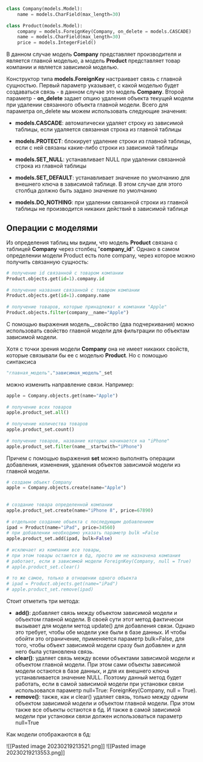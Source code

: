 ```python
class Company(models.Model):
    name = models.CharField(max_length=30)
 
class Product(models.Model):
    company = models.ForeignKey(Company, on_delete = models.CASCADE)
    name = models.CharField(max_length=30)
    price = models.IntegerField()
```

В данном случае модель __Company__ представляет производителя и является главной моделью, а модель __Product__ представляет товар компании и является зависимой моделью.

Конструктор типа __models.ForeignKey__ настраивает связь с главной сущностью. Первый параметр указывает, с какой моделью будет создаваться связь - в данном случае это модель __Company__. Второй параметр - __on_delete__ задает опцию удаления объекта текущей модели при удалении связанного объекта главной модели. Всего для параметра on_delete мы можем использовать следующие значения:

* __models.CASCADE__: автоматически удаляет строку из зависимой таблицы, если удаляется связанная строка из главной таблицы

* __models.PROTECT__: блокирует удаление строки из главной таблицы, если с ней связаны какие-либо строки из зависимой таблицы

* __models.SET_NULL__: устанавливает NULL при удалении связанной строка из главной таблицы

* __models.SET_DEFAULT__: устанавливает значение по умолчанию для внешнего ключа в зависимой таблице. В этом случае для этого столбца должно быть задано значение по умолчанию

* __models.DO_NOTHING__: при удалении связанной строки из главной таблицы не производится никаких действий в зависимой таблице

## Операции с моделями

Из определения таблиц мы видим, что модель __Product__ связана с таблицей __Company__ через столбец "__company_id__". Однако в самом определении модели Product есть поле company, через которое можно получить связанную сущность:

```python
# получение id связанной с товаром компании
Product.objects.get(id=1).company.id
 
# получение названия связанной с товаром компании
Product.objects.get(id=1).company.name
 
# получение товаров, которые принадлежат к компании "Apple"
Product.objects.filter(company__name="Apple")
```

С помощью выражения модель__свойство (два подчеркивания) можно использовать свойство главной модели для фильтрации по объектам зависимой модели.

Хотя с точки зрения модели __Company__ она не имеет никаких свойств, которые связывали бы ее с моделью __Product__. Но с помощью синтаксиса

```python
"главная_модель"."зависимая_модель"_set
```

можно изменить направление связи. Например:

```python
apple = Company.objects.get(name="Apple")
 
# получение всех товаров
apple.product_set.all()
 
# получение количества товаров
apple.product_set.count()
 
# получение товаров, название которых начинается на "iPhone"
apple.product_set.filter(name__startwith="iPhone")
```

Причем с помощью выражения __set__ можно выполнять операции добавления, изменения, удаления объектов зависимой модели из главной модели.

```python
# создаем объект Company
apple = Company.objects.create(name="Apple")
 
 
# создание товара определенной компании
apple.product_set.create(name="iPhone 8", price=67890)
 
# отдельное создание объекта с последующим добавлением
ipad = Product(name="iPad", price=34560)
# при добавлении необходимо указать параметр bulk =False
apple.product_set.add(ipad, bulk=False)
 
# исключает из компании все товары, 
# при этом товары остаются в бд, просто им не назначена компания
# работает, если в зависимой модели ForeignKey(Company, null = True)
# apple.product_set.clear()
 
# то же самое, только в отношении одного объекта
# ipad = Product.objects.get(name="iPad")
# apple.product_set.remove(ipad)
```

Стоит отметить три метода:

* __add()__: добавляет связь между объектом зависимой модели и объектом главной модели. В своей сути этот метод фактически вызывает для модели метод update() для добавления связи. Однако это требует, чтобы обе модели уже были в базе данных. И чтобы обойти это ограничение, применяется параметр bulk=False, для того, чтобы объект зависимой модели сразу был добавлен и для него была установлена связь.
* __clear()__: удаляет связь между всеми объектами зависимой модели и объектом главной модели. При этом сами объекты зависимой модели остаются в базе данных, и для их внешнего ключа устанавливается значение NULL. Поэтому данный метод будет работать, если в самой зависимой модели при установки связи использовался параметр null=True: ForeignKey(Company, null = True).
* __remove()__: также, как и clear() удаляет связь, только между одним объектом зависимой модели и объектом главной модели. При этом также все объекты остаются в бд. И также в самой зависимой модели при установки связи должен использоваться параметр null=True

Как модели отображаются в бд:

![[Pasted image 20230219213521.png]]
![[Pasted image 20230219213553.png]]